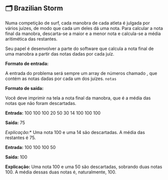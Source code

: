 ## 🗂️ Brazilian Storm

Numa competição de surf, cada manobra de cada atleta é julgada por vários juízes, de modo que cada um deles dá uma nota. Para calcular a nota final da manobra, descarta-se a maior e a menor nota e calcula-se a média aritimética das restantes.

Seu papel é desenvolver a parte do software que calcula a nota final de uma manobra a partir das notas dadas por cada juíz.

**Formato de entrada:**

A entrada do problema será sempre um array de números chamado , que contém as notas dadas por cada um dos juízes. `notas`

**Formato de saída:**

Você deve imprimir na tela a nota final da manobra, que é a média das notas que não foram descartadas.

**Entrada:** 100 100 100 20 50 30 14 100 100 100

**Saída:** 75

**Explicação*:** Uma nota 100 e uma 14 são descartadas. A média das restantes é 75.

**Entrada:** 100 100 100 50

**Saída:** 100

**Explicação:** Uma nota 100 e uma 50 são descartadas, sobrando duas notas 100. A média dessas duas notas é, naturalmente, 100.